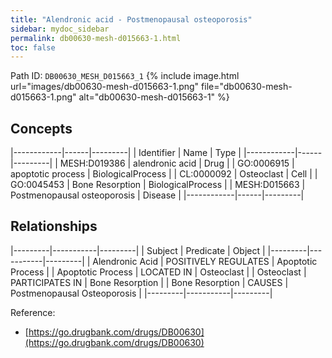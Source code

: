 ```yaml
---
title: "Alendronic acid - Postmenopausal osteoporosis"
sidebar: mydoc_sidebar
permalink: db00630-mesh-d015663-1.html
toc: false 
---
```



Path ID: `DB00630_MESH_D015663_1`
{% include image.html url="images/db00630-mesh-d015663-1.png" file="db00630-mesh-d015663-1.png" alt="db00630-mesh-d015663-1" %}

## Concepts

|------------|------|---------|
| Identifier | Name | Type    |
|------------|------|---------|
| MESH:D019386 | alendronic acid | Drug |
| GO:0006915 | apoptotic process | BiologicalProcess |
| CL:0000092 | Osteoclast | Cell |
| GO:0045453 | Bone Resorption | BiologicalProcess |
| MESH:D015663 | Postmenopausal osteoporosis | Disease |
|------------|------|---------|

## Relationships

|---------|-----------|---------|
| Subject | Predicate | Object  |
|---------|-----------|---------|
| Alendronic Acid | POSITIVELY REGULATES | Apoptotic Process |
| Apoptotic Process | LOCATED IN | Osteoclast |
| Osteoclast | PARTICIPATES IN | Bone Resorption |
| Bone Resorption | CAUSES | Postmenopausal Osteoporosis |
|---------|-----------|---------|

Reference: 
  - [https://go.drugbank.com/drugs/DB00630](https://go.drugbank.com/drugs/DB00630)
